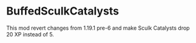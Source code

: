 # BuffedSculkCatalysts

This mod revert changes from 1.19.1 pre-6 and make Sculk Catalysts drop 20 XP instead of 5.